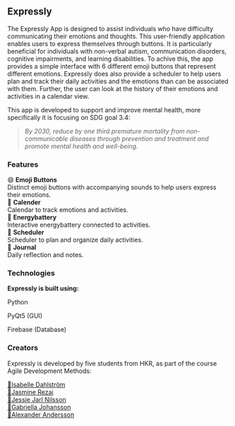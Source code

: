 <h2>Expressly</h2>

<p>
    The Expressly App is designed to assist individuals who have difficulty communicating their emotions and thoughts. This user-friendly application enables users to express themselves through buttons.
    It is particularly beneficial for individuals with non-verbal autism, communication disorders, cognitive impairments, and learning disabilities.
    To achive this, the app provides a simple interface with 6 different emoji buttons that represent different emotions. Expressly does also provide a scheduler to help users plan and track their daily activities and the emotions than can be associated with them.
    Further, the user can look at the history of their emotions and activities in a calendar view.

   This app is developed to support and improve mental health, more specifically it is focusing on SDG goal 3.4:
    <em>
    <blockquote>
        By 2030, reduce by one third premature mortality from non-communicable diseases through prevention and treatment and promote mental health and well-being.
    </blockquote></em>
</p>

<h3>Features</h3>

😄 <b>Emoji Buttons</b><br>
Distinct emoji buttons with accompanying sounds to help users express their emotions.<br>
📆 <b>Calender</b><br>
Calendar to track emotions and activities.<br>
🔋 <b>Energybattery</b><br>
Interactive energybattery connected to activities.<br>
📝 <b>Scheduler</b><br>
Scheduler to plan and organize daily activities.<br>
📖 <b>Journal</b><br>
Daily reflection and notes.<br>


<h3>Technologies</h3>
<b>Expressly is built using:</b>
<p>Python</p>
<p>PyQt5 (GUI)</p>
<p>Firebase (Database)</p>

<h3>Creators</h3>
<p>Expressly is developed by five students from HKR, as part of the course Agile Development Methods:</p>
<a href="https://github.com/isaqelle">🔹Isabelle Dahlström</a><br>
<a href="https://github.com/jasminerezai">🔹Jasmine Rezai</a><br>
<a href="https://github.com/JessieJN">🔹Jessie Jarl Nilsson</a><br>
<a href="https://github.com/Bella9942">🔹Gabriella Johansson</a><br>
<a href="https://github.com/AnderssonAlex">🔹Alexander Andersson</a><br>

